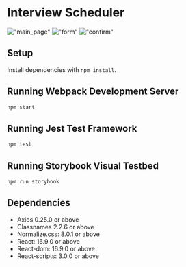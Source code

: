 # Interview Scheduler
!["main_page"](https://github.com/samskleung/scheduler/blob/master/docs/main_page.png)
!["form"](https://github.com/samskleung/scheduler/blob/master/docs/form.png)
!["confirm"](https://github.com/samskleung/scheduler/blob/master/docs/confirm.png)

## Setup

Install dependencies with `npm install`.

## Running Webpack Development Server

```sh
npm start
```

## Running Jest Test Framework

```sh
npm test
```

## Running Storybook Visual Testbed

```sh
npm run storybook
```

## Dependencies
- Axios 0.25.0 or above
- Classnames 2.2.6 or above
- Normalize.css: 8.0.1 or above
- React: 16.9.0 or above
- React-dom: 16.9.0 or above
- React-scripts: 3.0.0 or above